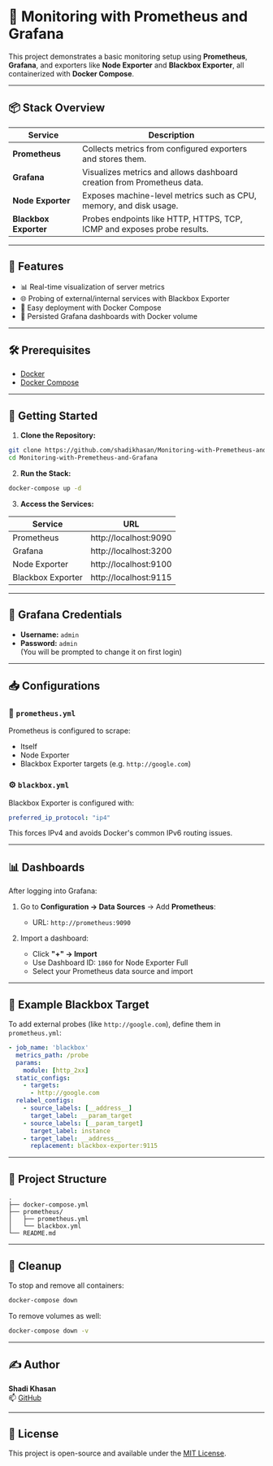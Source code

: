 
# 🚀 Monitoring with Prometheus and Grafana

This project demonstrates a basic monitoring setup using **Prometheus**, **Grafana**, and exporters like **Node Exporter** and **Blackbox Exporter**, all containerized with **Docker Compose**.

---

## 📦 Stack Overview

| Service            | Description                                                                 |
|--------------------|-----------------------------------------------------------------------------|
| **Prometheus**     | Collects metrics from configured exporters and stores them.                |
| **Grafana**        | Visualizes metrics and allows dashboard creation from Prometheus data.     |
| **Node Exporter**  | Exposes machine-level metrics such as CPU, memory, and disk usage.         |
| **Blackbox Exporter** | Probes endpoints like HTTP, HTTPS, TCP, ICMP and exposes probe results. |

---

## 🧾 Features

- 📊 Real-time visualization of server metrics
- 🌐 Probing of external/internal services with Blackbox Exporter
- 🐳 Easy deployment with Docker Compose
- 💾 Persisted Grafana dashboards with Docker volume

---

## 🛠️ Prerequisites

- [Docker](https://www.docker.com/products/docker-desktop)
- [Docker Compose](https://docs.docker.com/compose/)

---

## 🚀 Getting Started

1. **Clone the Repository:**

```bash
git clone https://github.com/shadikhasan/Monitoring-with-Premetheus-and-Grafana.git
cd Monitoring-with-Premetheus-and-Grafana
```

2. **Run the Stack:**

```bash
docker-compose up -d
```

3. **Access the Services:**

| Service    | URL                      |
|------------|--------------------------|
| Prometheus | http://localhost:9090    |
| Grafana    | http://localhost:3200    |
| Node Exporter | http://localhost:9100 |
| Blackbox Exporter | http://localhost:9115 |

---

## 🔐 Grafana Credentials

- **Username:** `admin`
- **Password:** `admin`  
(You will be prompted to change it on first login)

---

## 📥 Configurations

### 🔧 `prometheus.yml`

Prometheus is configured to scrape:

- Itself
- Node Exporter
- Blackbox Exporter targets (e.g. `http://google.com`)

### ⚙️ `blackbox.yml`

Blackbox Exporter is configured with:

```yaml
preferred_ip_protocol: "ip4"
```

This forces IPv4 and avoids Docker's common IPv6 routing issues.

---

## 📊 Dashboards

After logging into Grafana:

1. Go to **Configuration → Data Sources** → Add **Prometheus**:
   - URL: `http://prometheus:9090`

2. Import a dashboard:
   - Click **"+" → Import**
   - Use Dashboard ID: `1860` for Node Exporter Full
   - Select your Prometheus data source and import

---

## 🧪 Example Blackbox Target

To add external probes (like `http://google.com`), define them in `prometheus.yml`:

```yaml
- job_name: 'blackbox'
  metrics_path: /probe
  params:
    module: [http_2xx]
  static_configs:
    - targets:
      - http://google.com
  relabel_configs:
    - source_labels: [__address__]
      target_label: __param_target
    - source_labels: [__param_target]
      target_label: instance
    - target_label: __address__
      replacement: blackbox-exporter:9115
```

---

## 📂 Project Structure

```
.
├── docker-compose.yml
├── prometheus/
│   ├── prometheus.yml
│   └── blackbox.yml
└── README.md
```

---

## 🧹 Cleanup

To stop and remove all containers:

```bash
docker-compose down
```

To remove volumes as well:

```bash
docker-compose down -v
```

---

## ✍️ Author

**Shadi Khasan**  
📫 [GitHub](https://github.com/shadikhasan)

---

## 📄 License

This project is open-source and available under the [MIT License](LICENSE).
